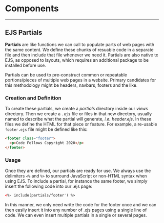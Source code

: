 # Components
---
## EJS Partials

**Partials** are like functions we can call to populate parts of web pages with the same content. We define these chunks of resuable code in a separate file and then include that file whenever we need it. Partials are also native to EJS, as opposed to layouts, which requires an additional package to be installed before use.

Partials can be used to pre-construct common or repeatable portions/pieces of multiple web pages in a website. Primary candidates for this methodology might be headers, navbars, footers and the like.

### Creation and Definition

To create these partials, we create a *partials* directory inside our *views* directory. Then we create a `.ejs` file or files in that new directory, usually named to describe what the partial will generate, *i.e. header.ejs*. In these files we define the HTML for that piece or feature. For example, a re-usable `footer.ejs` file might be defined like this:

```html
<footer class="footer">
  <p>Code Fellows Copyright 2020</p>
</footer>
```

### Usage

Once they are defined, our partials are ready for use. We always use the delimiters `<%` and `%>` to surround JavaScript or non-HTML syntax when using EJS. To include a partial, for instance the same footer, we simply insert the following code into our .ejs page:

```html
<%- include(partials/footer') %>
```

In this manner, we only need write the code for the footer once and we can then easily insert it into any number of .ejs pages using a single line of code. We can even insert multiple partials in a single or several pages.